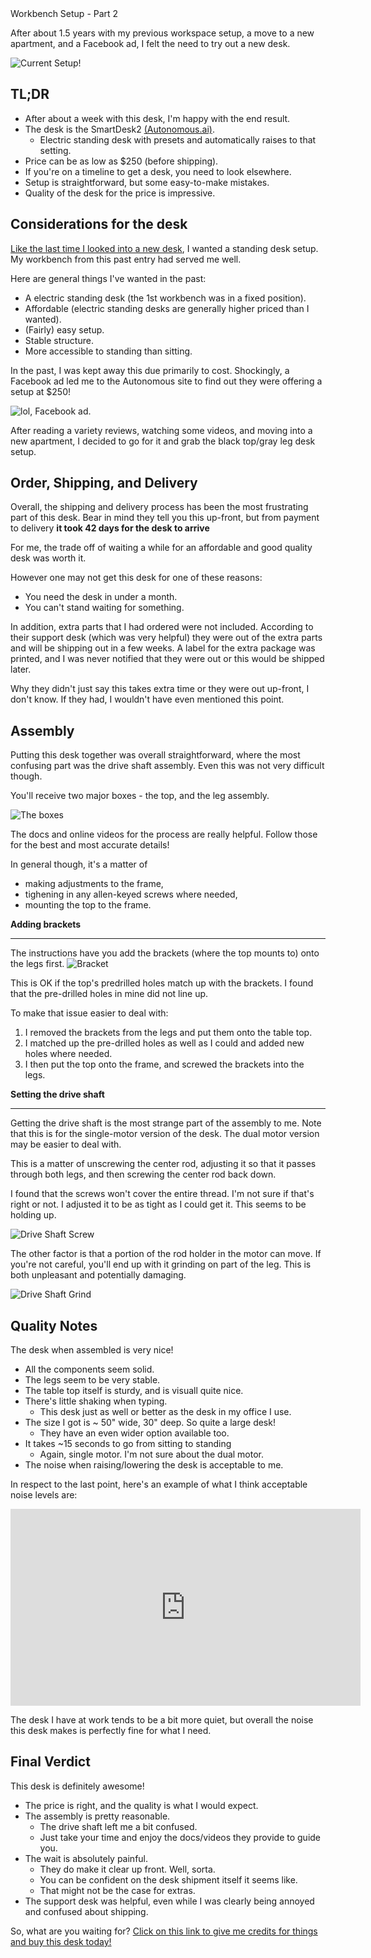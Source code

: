 <div class="article-header">Workbench Setup - Part 2</div>

After about 1.5 years with my previous workspace setup, a move to a new apartment, and a Facebook ad, I felt the need to try out a new desk.

![Current Setup!](http://i.imgur.com/9hbrZXf.jpg)

TL;DR
------------------------

* After about a week with this desk, I'm happy with the end result.
* The desk is the SmartDesk2 [(Autonomous.ai)](https://www.autonomous.ai/).
    * Electric standing desk with presets and automatically raises to that setting.
* Price can be as low as $250 (before shipping).
* If you're on a timeline to get a desk, you need to look elsewhere.
* Setup is straightforward, but some easy-to-make mistakes.
* Quality of the desk for the price is impressive.

Considerations for the desk
--------------------

[Like the last time I looked into a new desk](http://pseudoramble.com/blog/entry/workbench-setup-part-1.html), 
I wanted a standing desk setup. My workbench from this past entry had served me well.

Here are general things I've wanted in the past:

* A electric standing desk (the 1st workbench was in a fixed position).
* Affordable (electric standing desks are generally higher priced than I wanted).
* (Fairly) easy setup.
* Stable structure.
* More accessible to standing than sitting.

In the past, I was kept away this due primarily to cost. Shockingly, a Facebook ad led
me to the Autonomous site to find out they were offering a setup at $250!

![lol, Facebook ad.](http://i.imgur.com/YgwtP9D.png)

After reading a variety reviews, watching some videos, and moving into a new apartment,
I decided to go for it and grab the black top/gray leg desk setup.

Order, Shipping, and Delivery
------------------------

Overall, the shipping and delivery process has been the most frustrating
part of this desk. Bear in mind they tell you this up-front, but
from payment to delivery **it took 42 days for the desk to arrive**

For me, the trade off of waiting a while for an affordable and good quality
desk was worth it.

However one may not get this desk for one of these reasons:

* You need the desk in under a month.
* You can't stand waiting for something.

In addition, extra parts that I had ordered were not included. According 
to their support desk (which was very helpful) they were out of the extra
parts and will be shipping out in a few weeks.
A label for the extra package was printed, and I was never notified 
that they were out or this would be shipped later.

Why they didn't just say this takes extra time or they were out up-front, 
I don't know. If they had, I wouldn't have even mentioned this point.

Assembly
------------------------

Putting this desk together was overall straightforward, where the most
confusing part was the drive shaft assembly. Even this was not very
difficult though. 

You'll receive two major boxes - the top, and the leg assembly. 

![The boxes](http://i.imgur.com/iIkUGIU.jpg)

The docs and online videos for the process are really helpful.
Follow those for the best and most accurate details!

In general though, it's a matter of

* making adjustments to the frame,
* tighening in any allen-keyed screws where needed,
* mounting the top to the frame.

**Adding brackets**
______

The instructions have you add the brackets (where the top mounts to) onto the legs first.
![Bracket](http://i.imgur.com/B9GaiK8.jpg)

This is OK if the top's predrilled holes match up with the brackets. I found that the pre-drilled
holes in mine did not line up.

To make that issue easier to deal with:

 1. I removed the brackets from the legs and put them onto the table top.
 2. I matched up the pre-drilled holes as well as I could and added new
     holes where needed.
 3. I then put the top onto the frame, and screwed the brackets into the legs.

**Setting the drive shaft**
______

Getting the drive shaft is the most strange part of the assembly to me.
Note that this is for the single-motor version of the desk. The
dual motor version may be easier to deal with.

This is a matter of unscrewing the center rod, adjusting it so that it 
passes through both legs, and then screwing the center rod back down.

I found that the screws won't cover the entire thread. I'm not sure if that's
right or not. I adjusted it to be as tight as I could get it. This seems
to be holding up.

![Drive Shaft Screw](http://i.imgur.com/PqOmqI2.jpg)

The other factor is that a portion of the rod holder in the motor can move.
If you're not careful, you'll end up with it grinding on part of the leg.
This is both unpleasant and potentially damaging.

![Drive Shaft Grind](http://i.imgur.com/KgE87GR.jpg)

Quality Notes
------------------------

The desk when assembled is very nice!

* All the components seem solid.
* The legs seem to be very stable.
* The table top itself is sturdy, and is visuall quite nice.
* There's little shaking when typing.
    * This desk just as well or better as the desk in my office I use.
* The size I got is ~ 50" wide, 30" deep. So quite a large desk!
    * They have an even wider option available too.
* It takes ~15 seconds to go from sitting to standing
    * Again, single motor. I'm not sure about the dual motor.
* The noise when raising/lowering the desk is acceptable to me.

In respect to the last point, here's an example of what I think acceptable
noise levels are:

<iframe width="560" height="315" src="https://www.youtube.com/embed/-_VpKk5TOAI" frameborder="0" allowfullscreen></iframe>

The desk I have at work tends to be a bit more quiet, but overall the
noise this desk makes is perfectly fine for what I need. 

Final Verdict
------------------------

This desk is definitely awesome!

 * The price is right, and the quality is what I would expect.
 * The assembly is pretty reasonable. 
    * The drive shaft left me a bit confused.
    * Just take your time and enjoy the docs/videos they provide to guide you.
 * The wait is absolutely painful.
    * They do make it clear up front. Well, sorta.
    * You can be confident on the desk shipment itself it seems like. 
    * That might not be the case for extras.
 * The support desk was helpful, even while I was clearly being annoyed and confused about shipping. 

 So, what are you waiting for? [Click on this link to give me credits for things and buy this desk today!](https://www.autonomous.ai/smartdesk-sit-to-stand-height-adjustable-standing-desk?rid=868520&utm_campaign=referrals&utm_source=fb&utm_medium=868520&utm_term=%24249+SmartDesk%3A+The+World%27s+Best+Standing+Desk%2C+Period.)